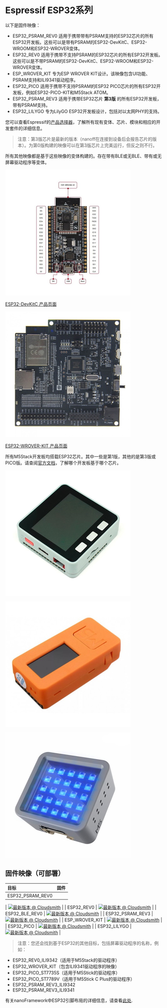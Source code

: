 # Espressif ESP32系列

以下是固件映像：

- ESP32_PSRAM_REV0 适用于携带带有PSRAM支持的ESP32芯片的所有ESP32开发板。这些可以是带有PSRAM的ESP32-DevKitC、ESP32-WROOM和ESP32-WROVER变体。
- ESP32_REV0 适用于携带不支持PSRAM的ESP32芯片的所有ESP32开发板。这些可以是不带PSRAM的ESP32-DevKitC、ESP32-WROOM和ESP32-WROVER变体。
- ESP_WROVER_KIT 专为ESP WROVER KIT设计。该映像包含UI功能、PSRAM支持和ILI9341驱动程序。
- ESP32_PICO 适用于携带不支持PSRAM的ESP32 PICO芯片的所有ESP32开发板，例如ESP32-PICO-KIT和M5Stack ATOM。
- ESP32_PSRAM_REV3 适用于携带ESP32芯片 **第3版** 的所有ESP32开发板，带有PSRAM支持。
- ESP32_LILYGO 专为LilyGO ESP32开发板设计，包括对以太网PHY的支持。

您可以查看Espressif的[产品选择器](https://products.espressif.com/#/product-selector?names=&filter={%22Series%22:[%22ESP32%22]})，了解所有现有变体、芯片、模块和相应的开发套件的详细信息。

> 注意：第3版芯片是最新的版本（nanoff在连接到设备后会报告芯片的版本）。为第0版构建的映像可以在第3版芯片上完美运行，但反之则不行。

所有其他映像都是基于这些映像的变体构建的。存在带有BLE或无BLE、带有或无屏幕驱动程序等变体。

![esp32-devkitc](../../images/reference-targets/esp32-devkitc.jpg)

[ESP32-DevKitC 产品页面](https://www.espressif.com/en/products/hardware/esp32-devkitc/overview)

![esp32-wrover-kit](../../images/reference-targets/esp32-wrover-kit.jpg)

[ESP32-WROVER-KIT 产品页面](https://www.espressif.com/en/products/hardware/esp-wrover-kit/overview)

所有M5Stack开发板均搭载ESP32芯片。其中一些是第1版，其他的是第3版或PICO版。请查阅[官方文档](https://docs.m5stack.com/en/products?id=core)，了解哪个开发板基于哪个芯片。

![M5 Stack](../../images/reference-targets/m5stack.jpg)

![M5 Stick](../../images/reference-targets/m5stick.jpg)

![ATOM](../../images/reference-targets/m5stack_atom.jpg)

## 固件映像（可部署）

| 目标 | 固件 |
|:---|---|
| ESP32_PSRAM_REV0

 | [![最新版本 @ Cloudsmith](https://api-prd.cloudsmith.io/v1/badges/version/net-nanoframework/nanoframework-images/raw/ESP32_PSRAM_REV0/latest/x/?render=true)](https://cloudsmith.io/~net-nanoframework/repos/nanoframework-images/packages/detail/raw/ESP32_PSRAM_REV0/latest/) |
| ESP32_REV0 | [![最新版本 @ Cloudsmith](https://api-prd.cloudsmith.io/v1/badges/version/net-nanoframework/nanoframework-images/raw/ESP32_REV0/latest/x/?render=true)](https://cloudsmith.io/~net-nanoframework/repos/nanoframework-images/packages/detail/raw/ESP32_REV0/latest/) |
| ESP32_BLE_REV0 | [![最新版本 @ Cloudsmith](https://api-prd.cloudsmith.io/v1/badges/version/net-nanoframework/nanoframework-images/raw/ESP32_BLE_REV0/latest/x/?render=true)](https://cloudsmith.io/~net-nanoframework/repos/nanoframework-images/packages/detail/raw/ESP32_BLE_REV0/latest/) |
| ESP32_PSRAM_REV3 | [![最新版本 @ Cloudsmith](https://api-prd.cloudsmith.io/v1/badges/version/net-nanoframework/nanoframework-images/raw/ESP32_PSRAM_REV3/latest/x/?render=true)](https://cloudsmith.io/~net-nanoframework/repos/nanoframework-images/packages/detail/raw/ESP32_PSRAM_REV3/latest/) |
| ESP_WROVER_KIT | [![最新版本 @ Cloudsmith](https://api-prd.cloudsmith.io/v1/badges/version/net-nanoframework/nanoframework-images/raw/ESP_WROVER_KIT/latest/x/?render=true)](https://cloudsmith.io/~net-nanoframework/repos/nanoframework-images/packages/detail/raw/ESP_WROVER_KIT/latest/) |
| ESP32_PICO | [![最新版本 @ Cloudsmith](https://api-prd.cloudsmith.io/v1/badges/version/net-nanoframework/nanoframework-images/raw/ESP32_PICO/latest/x/?render=true)](https://cloudsmith.io/~net-nanoframework/repos/nanoframework-images/packages/detail/raw/ESP32_PICO/latest/) |
| ESP32_LILYGO | [![最新版本 @ Cloudsmith](https://api-prd.cloudsmith.io/v1/badges/version/net-nanoframework/nanoframework-images/raw/ESP32_LILYGO/latest/x/?render=true)](https://cloudsmith.io/~net-nanoframework/repos/nanoframework-images/packages/detail/raw/ESP32_LILYGO/latest/) |

> 注意：您还会找到基于ESP32的其他目标，包括屏幕驱动程序的名称，例如：

- ESP32_REV0_ILI9342（适用于M5Stack的驱动程序）
- ESP32_WROVER_KIT（包含ILI9341驱动程序的映像）
- ESP32_PICO_ST7735S（适用于M5Stick的驱动程序）
- ESP32_PICO_ST7789V（适用于M5Stick C Plus的驱动程序）
- ESP32_PSRAM_REV3_ILI9342
- ESP32_PSRAM_REV3_ILI9341

有关nanoFramework中ESP32引脚布局的详细信息，请查看[此处](../esp32/esp32_pin_out.md).
